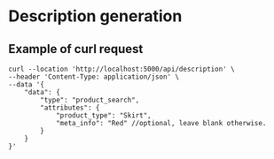 # Description generation

## Example of curl request

```
curl --location 'http://localhost:5000/api/description' \
--header 'Content-Type: application/json' \
--data '{
	"data": {
		"type": "product_search",
		"attributes": {
			"product_type": "Skirt",
			"meta_info": "Red" //optional, leave blank otherwise.
		}
	}
}'
```
